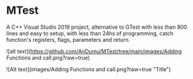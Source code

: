 # MTest
A C++ Visual Studio 2019 project, alternative to GTest with less than 800 lines and easy to setup, with less than 24hs of programming, catch function's registers, flags, parameters and return.

![alt text](https://github.com/AnDumu/MTest/tree/main/images/Adding Functions and call.png?raw=true)

![Alt text](images/Adding Functions and call.png?raw=true "Title")
